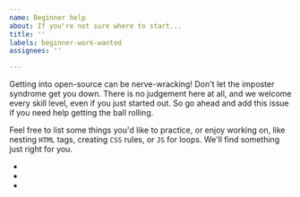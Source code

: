 ```yaml
---
name: Beginner help
about: If you're not sure where to start...
title: ''
labels: beginner-work-wanted
assignees: ''

---
```


Getting into open-source can be nerve-wracking! Don't let the imposter syndrome get you down. There is no judgement here at all, and we welcome every skill level, even if you just started out. So go ahead and add this issue if you need help getting the ball rolling.

Feel free to list some things you'd like to practice, or enjoy working on, like nesting `HTML` tags, creating `CSS` rules, or `JS` for loops. We'll find something just right for you.

* 
* 
*
